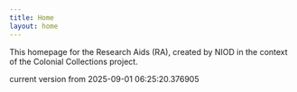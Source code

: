 ```yaml
---
title: Home
layout: home
---
```


This homepage for the Research Aids (RA), created by NIOD in the context of the Colonial Collections project. 


current version from 2025-09-01 06:25:20.376905